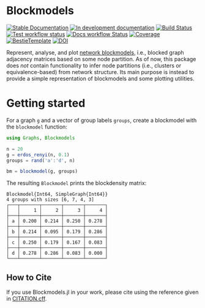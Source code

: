# Blockmodels

[![Stable Documentation](https://img.shields.io/badge/docs-stable-blue.svg)](https://jfb-h.github.io/Blockmodels.jl/stable)
[![In development documentation](https://img.shields.io/badge/docs-dev-blue.svg)](https://jfb-h.github.io/Blockmodels.jl/dev)
[![Build Status](https://github.com/jfb-h/Blockmodels.jl/workflows/Test/badge.svg)](https://github.com/jfb-h/Blockmodels.jl/actions)
[![Test workflow status](https://github.com/jfb-h/Blockmodels.jl/actions/workflows/Test.yml/badge.svg?branch=main)](https://github.com/jfb-h/Blockmodels.jl/actions/workflows/Test.yml?query=branch%3Amain)
[![Docs workflow Status](https://github.com/jfb-h/Blockmodels.jl/actions/workflows/Docs.yml/badge.svg?branch=main)](https://github.com/jfb-h/Blockmodels.jl/actions/workflows/Docs.yml?query=branch%3Amain)
[![Coverage](https://codecov.io/gh/jfb-h/Blockmodels.jl/branch/main/graph/badge.svg)](https://codecov.io/gh/jfb-h/Blockmodels.jl)
[![BestieTemplate](https://img.shields.io/endpoint?url=https://raw.githubusercontent.com/JuliaBesties/BestieTemplate.jl/main/docs/src/assets/badge.json)](https://github.com/JuliaBesties/BestieTemplate.jl)
[![DOI](https://zenodo.org/badge/DOI/FIXME)](https://doi.org/FIXME)

Represent, analyse, and plot [network blockmodels](https://en.wikipedia.org/wiki/Blockmodeling), i.e., blocked graph adjacency matrices based on some node partition. As of now, this package does *not* contain functionality to infer node partitions (i.e., clusters or equivalence-based) from network structure. Its main purpose is instead to provide a simple representation of blockmodels and some plotting utilities.

# Getting started

For a graph `g` and a vector of group labels `groups`, create a blockmodel with the `blockmodel` function:

```julia
using Graphs, Blockmodels

n = 20
g = erdos_renyi(n, 0.1)
groups = rand('a':'d', n)

bm = blockmodel(g, groups)
```

The resulting `Blockmodel` prints the blockdensity matrix:

```julia-repl
Blockmodel{Int64, SimpleGraph{Int64}}
4 groups with sizes [6, 7, 4, 3]
┌───┬───────┬───────┬───────┬───────┐
│   │     1 │     2 │     3 │     4 │
├───┼───────┼───────┼───────┼───────┤
│ a │ 0.200 │ 0.214 │ 0.250 │ 0.278 │
├───┼───────┼───────┼───────┼───────┤
│ b │ 0.214 │ 0.095 │ 0.179 │ 0.286 │
├───┼───────┼───────┼───────┼───────┤
│ c │ 0.250 │ 0.179 │ 0.167 │ 0.083 │
├───┼───────┼───────┼───────┼───────┤
│ d │ 0.278 │ 0.286 │ 0.083 │ 0.000 │
└───┴───────┴───────┴───────┴───────┘
```


## How to Cite

If you use Blockmodels.jl in your work, please cite using the reference given in [CITATION.cff](https://github.com/jfb-h/Blockmodels.jl/blob/main/CITATION.cff).


